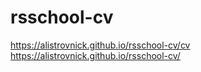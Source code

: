 # rsschool-cv
https://alistrovnick.github.io/rsschool-cv/cv
https://alistrovnick.github.io/rsschool-cv/